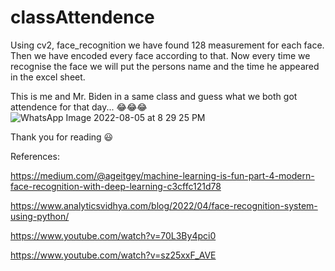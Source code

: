# classAttendence
Using cv2, face_recognition we have found 128 measurement for each face. Then we have encoded every face according to that. 
Now every time we recognise the face we will put the persons name and the time he appeared in the excel sheet.   


This is me and Mr. Biden in a same class and guess what we both got attendence for that day... 😂😂😂
![WhatsApp Image 2022-08-05 at 8 29 25 PM](https://user-images.githubusercontent.com/77228263/185731892-a16f0f68-93c3-4240-a647-0122ca64cd3e.jpeg)

Thank you for reading 😃

References:

https://medium.com/@ageitgey/machine-learning-is-fun-part-4-modern-face-recognition-with-deep-learning-c3cffc121d78

https://www.analyticsvidhya.com/blog/2022/04/face-recognition-system-using-python/

https://www.youtube.com/watch?v=70L3By4pci0

https://www.youtube.com/watch?v=sz25xxF_AVE
